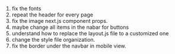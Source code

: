 1. fix the fonts
2. repeat the header for every page
3. fix the image next.js component props.
4. maybe change all items in the nabar for buttons
5. understand how to replace the layout.js file to a customized one
6. change the style file organization.
7. fix the border under the navbar in mobile view.
